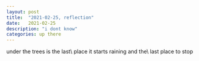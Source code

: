 ```yaml
---
layout: post
title:  "2021-02-25, reflection"
date:   2021-02-25
description: "i dont know"
categories: up there
---
```

under the trees is the last\\
place it starts raining and the\\
last place to stop
